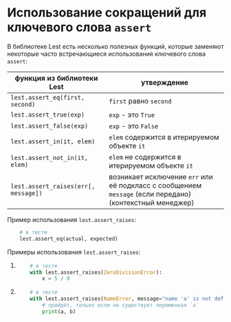 # Использование сокращений для ключевого слова `assert`

В библиотеке Lest есть несколько полезных функций,
которые заменяют некоторые часто встречающиеся использования ключевого слова `assert`:

| функция из библиотеки Lest           | утверждение                                                                                              |
|--------------------------------------|----------------------------------------------------------------------------------------------------------|
| `lest.assert_eq(first, second)`      | `first` равно `second`                                                                                   |
| `lest.assert_true(exp)`              | `exp` - это `True`                                                                                       |
| `lest.assert_false(exp)`             | `exp` - это `False`                                                                                      |
| `lest.assert_in(it, elem)`           | `elem` содержится в итерируемом объекте `it`                                                             |
| `lest.assert_not_in(it, elem)`       | `elem` не содержится в итерируемом объекте `it`                                                          |
| `lest.assert_raises(err[, message])` | возникает исключение `err` или её подкласс с сообщением `message` (если передано) (контекстный менеджер) |

Пример использования `lest.assert_raises`:

```python
    # в тесте
    lest.assert_eq(actual, expected)
```

Примеры использования `lest.assert_raises`:

1. ```python
       # в тесте
       with lest.assert_raises(ZeroDivisionError):
           x = 5 / 0
   ```
2. ```python
       # в тесте
       with lest.assert_raises(NameError, message="name 'a' is not defined"):
           # пройдёт, только если не существует переменная `a`
           print(a, b)
   ```
